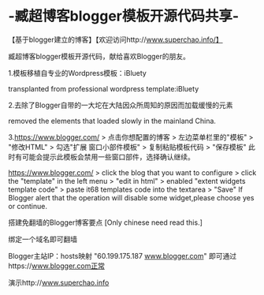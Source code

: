 # -臧超博客blogger模板开源代码共享-

【基于blogger建立的博客】【欢迎访问http://www.superchao.info/】

臧超博客blogger模板开源代码，献给喜欢Blogger的朋友。

1.模板移植自专业的Wordpress模板：iBluety

  transplanted from professional wordpress template:iBluety
  
2.去除了Blogger自带的一大坨在大陆因众所周知的原因而加载缓慢的元素

  removed the elements that loaded slowly in the mainland China.
  
3.https://www.blogger.com/ > 点击你想配置的博客 > 左边菜单栏里的"模板" > "修改HTML" > 勾选"扩展
窗口小部件模板" > 复制粘贴模板代码 > "保存模板"
 此时有可能会提示此模板会禁用一些窗口部件，选择确认继续。
 
 https://www.blogger.com/ > click the blog that you want to configure > click the "template"
 in the left menu > "edit in html" > enabled "extent widgets template code" > paste it68 
 templates code into the textarea > "Save"
 If Blogger alert that the operation will disable some widget,please choose yes or continue.
 
搭建免翻墙的Blogger博客要点 [Only chinese need read this.]

绑定一个域名即可翻墙

Blogger主站IP：hosts映射 "60.199.175.187 www.blogger.com" 即可通过https://www.blogger.com正常

演示http://www.superchao.info
